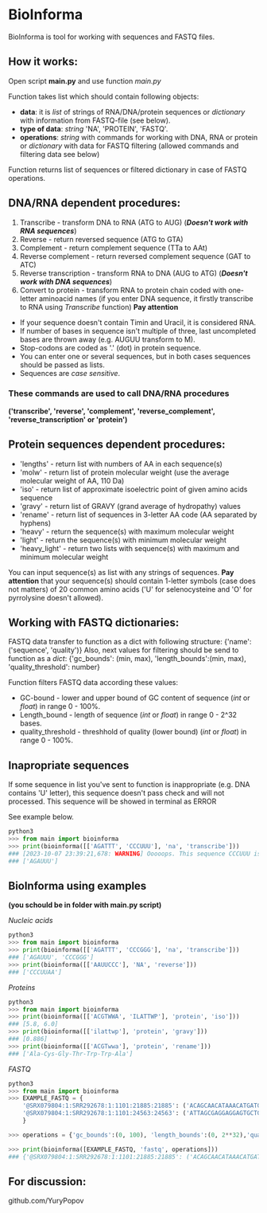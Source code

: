 # BioInforma
BioInforma is tool for working with sequences and FASTQ files.

## How it works:
Open script __main.py__ and use function _main.py_

Function takes list which should contain following objects:

* __data__: it is _list_ of strings of RNA/DNA/protein sequences or _dictionary_ with information from FASTQ-file (see below).
* __type of data__: _string_ 'NA', 'PROTEIN', 'FASTQ'.
* __operations__: _string_ with commands for working with DNA, RNA or protein or _dictionary_ with data for FASTQ filtering (allowed commands and filtering data see below)

Function returns list of sequences or filtered dictionary in case of FASTQ operations.


## DNA/RNA dependent procedures:
1. Transcribe - transform DNA to RNA (ATG to AUG) (___Doesn't work with RNA sequences___)
2. Reverse - return reversed sequence (ATG to GTA)
3. Complement - return complement sequence (TTa to AAt)
4. Reverse complement - return reversed complement sequence (GAT to ATC)
5. Reverse transcription - transform RNA to DNA (AUG to ATG) (___Doesn't work with DNA sequences___)
6. Convert to protein - transform RNA to protein chain coded with one-letter aminoacid names (if you enter DNA sequence, it firstly transcribe to RNA using _Transcribe_ function)
__Pay attention__
* If your sequence doesn't contain Timin and Uracil, it is considered RNA.
* If number of bases in sequence isn't multiple of three, last uncompleted bases are thrown away (e.g. AUGUU transform to M).
* Stop-codons are coded as '.' (dot) in protein sequence. 
* You can enter one or several sequences, but in both cases sequences should be passed as lists.
* Sequences are _case sensitive_.

### These commands are used to call DNA/RNA procedures 
 __('transcribe', 'reverse', 'complement', 'reverse_complement', 'reverse_transcription' or 'protein')__


## Protein sequences dependent procedures:
* 'lengths' - return list with numbers of AA in each sequence(s)
* 'molw' - return list of protein molecular weight (use the average molecular weight of AA, 110 Da)
* 'iso' - return list of approximate isoelectric point of given amino acids sequence
* 'gravy' - return list of GRAVY (grand average of hydropathy) values
* 'rename' - return list of sequences in 3-letter AA code (AA separated by hyphens)
* 'heavy' - return the sequence(s) with maximum molecular weight
* 'light' - return the sequence(s) with minimum molecular weight
* 'heavy_light' - return two lists with sequence(s) with maximum and minimum molecular weight

You can input sequence(s) as list with any strings of sequences. 
__Pay attention__ that your sequence(s) should contain 1-letter symbols (case does not matters) of 20 common amino acids ('U' for selenocysteine and 'O' for pyrrolysine doesn't allowed).

## Working with FASTQ dictionaries:
FASTQ data transfer to function as a dict with following structure:
{'name': ('sequence', 'quality')}
Also, next values for filtering should be send to function as a _dict_:
{'gc_bounds': (min, max),
'length_bounds':(min, max),
'quality_threshold': number}

Function filters FASTQ data according these values:
* GC-bound - lower and upper bound of GC content of sequence (_int_ or _float_) in range 0 - 100%.
* Length_bound - length of sequence (_int_ or _float_) in range 0 - 2^32 bases.
* quality_threshold - threshhold of quality (lower bound) (_int_ or _float_) in range 0 - 100%.

## Inapropriate sequences
If some sequence in list you've sent to function is inappropriate (e.g. DNA contains 'U' letter), this sequence doesn't pass check and will not processed.
This sequence will be showed in terminal as ERROR

See example below.
```python
python3
>>> from main import bioinforma
>>> print(bioinforma([['AGATTT', 'CCCUUU'], 'na', 'transcribe']))
### [2023-10-07 23:39:21,678: WARNING] Ooooops. This sequence CCCUUU is incorrect!
### ['AGAUUU']
```

## BioInforma using examples 
__(you schould be in folder with main.py script)__

_Nucleic acids_
```python
python3
>>> from main import bioinforma
>>> print(bioinforma([['AGATTT', 'CCCGGG'], 'na', 'transcribe']))
### ['AGAUUU', 'CCCGGG']
>>> print(bioinforma([['AAUUCCC'], 'NA', 'reverse']))
### ['CCCUUAA']

```

_Proteins_
```python
python3
>>> from main import bioinforma
>>> print(bioinforma([['ACGTWWA', 'ILATTWP'], 'protein', 'iso']))
### [5.8, 6.0]
>>> print(bioinforma([['ilattwp'], 'protein', 'gravy']))
### [0.886]
>>> print(bioinforma([['ACGTwwa'], 'protein', 'rename']))
### ['Ala-Cys-Gly-Thr-Trp-Trp-Ala']

```

_FASTQ_
```python
python3
>>> from main import bioinforma
>>> EXAMPLE_FASTQ = {
    '@SRX079804:1:SRR292678:1:1101:21885:21885': ('ACAGCAACATAAACATGATGGGATGGCGTAAGCCCCCGAGATATCAGTTTACCCAGGATAAGAGATTAAATTATGAGCAACATTATTAA', 'FGGGFGGGFGGGFGDFGCEBB@CCDFDDFFFFBFFGFGEFDFFFF;D@DD>C@DDGGGDFGDGG?GFGFEGFGGEF@FDGGGFGFBGGD'),
    '@SRX079804:1:SRR292678:1:1101:24563:24563': ('ATTAGCGAGGAGGAGTGCTGAGAAGATGTCGCCTACGCCGTTGAAATTCCCTTCAATCAGGGGGTACTGGAGGATACGAGTTTGTGTG', 'BFFFFFFFB@B@A<@D>BDDACDDDEBEDEFFFBFFFEFFDFFF=CC@DDFD8FFFFFFF8/+.2,@7<<:?B/:<><-><@.A*C>D')
    }  

>>> operations = {'gc_bounds':(0, 100), 'length_bounds':(0, 2**32),'quality_threshold': 32}

>>> print(bioinforma([EXAMPLE_FASTQ, 'fastq', operations]))
### {'@SRX079804:1:SRR292678:1:1101:21885:21885': ('ACAGCAACATAAACATGATGGGATGGCGTAAGCCCCCGAGATATCAGTTTACCCAGGATAAGAGATTAAATTATGAGCAACATTATTAA', 'FGGGFGGGFGGGFGDFGCEBB@CCDFDDFFFFBFFGFGEFDFFFF;D@DD>C@DDGGGDFGDGG?GFGFEGFGGEF@FDGGGFGFBGGD')}

```

## For discussion:
github.com/YuryPopov
